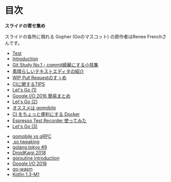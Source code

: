 目次
=======================

**スライドの寄せ集め**

スライドの各所に現れる Gopher (Goのマスコット) の原作者はRenee Frenchさんです。

>>>

* [Test](./test.html)  
* [Introduction](./intro.html)  
* [Git Study No.1 - commit綺麗にする小技集](./git_study_commit.html)
* [素晴らしいテキストエディタの紹介](./vim.html)
* [WIP Pull Requestのすゝめ](./wip.html)
* [CIに関するTIPS](./ci-tips.html)
* [Let's Go (1)](./golang_intro_1.html)
* [Google I/O 2016 簡易まとめ](./google_io_2016.html)
* [Let's Go (2)](./golang_intro_2.html)
* [オススメは gomobile](./gomobile.html)
* [CI をちょっと便利にする Docker](./docker_for_ci.html)
* [Espresso Test Recorder 使ってみた](./espresso.html)
* [Let's Go (3)](./golang_intro_3.html)

>>>

* [gomobile vs gRPC](./android_grpc_golang.html)
* [.so tweaking](./so_tweaking.html)
* [golang.tokyo #9](./golang_tokyo_201709.html)
* [DroidKaigi 2018](./droidkaigi_2018.html)
* [goroutine introduction](./materials/goroutine/public/index.html)
* [Google I/O 2018](./materials/google_io_2018/public/index.html)
* [go-wasm](./materials/go-wasm/public/index.html)
* [Kotlin 1.3-M1](./materials/kotlin_1.3_m1/public/index.html)
